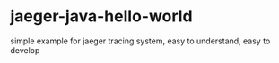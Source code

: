 # jaeger-java-hello-world
simple example for jaeger tracing system, easy to understand, easy to develop
